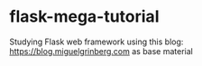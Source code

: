 # flask-mega-tutorial

Studying Flask web framework using this blog: https://blog.miguelgrinberg.com as base material
